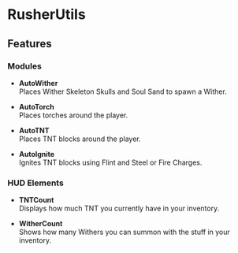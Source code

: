 # RusherUtils

## Features

### Modules
- **AutoWither**  
  Places Wither Skeleton Skulls and Soul Sand to spawn a Wither.

- **AutoTorch**  
  Places torches around the player.

- **AutoTNT**  
  Places TNT blocks around the player.

- **AutoIgnite**  
  Ignites TNT blocks using Flint and Steel or Fire Charges.

### HUD Elements
- **TNTCount**  
  Displays how much TNT you currently have in your inventory.

- **WitherCount**  
  Shows how many Withers you can summon with the stuff in your inventory.
